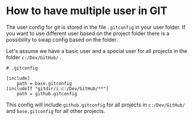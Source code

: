 # How to have multiple user in GIT

The user config for git is stored in the file `.gitconfig` in your user folder. If you want to use
different user based on the project folder there is a possibility to swap config based on the
folder.

Let's assume we have a basic user and a special user for all projects in the folder `c:/Dev/GitHub/`
.

```text
# .gitconfig

[include]
    path = base.gitconfig
[includeIf "gitdir/i:c:/Dev/GitHub/**"]
    path = github.gitconfig	
```

This config will include `github.gitconfig` for all projects in `c:/Dev/GitHub/`
and `base.gitconfig` for all other projects.
